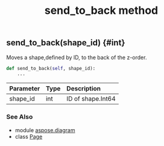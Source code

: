﻿---
title: send_to_back method
second_title: Aspose.Diagram for Python via .NET API References
description: 
type: docs
weight: 280
url: /python-net/aspose.diagram/page/send_to_back/
is_root: false
---

## send_to_back(shape_id) {#int}

Moves a shape,defined by ID, to the back of the z-order.



```python
def send_to_back(self, shape_id):
    ...
```


| Parameter | Type | Description |
| :- | :- | :- |
| shape_id | int | ID of shape.Int64 |



### See Also
* module [aspose.diagram](../../)
* class [Page](/diagram/python-net/aspose.diagram/page)
